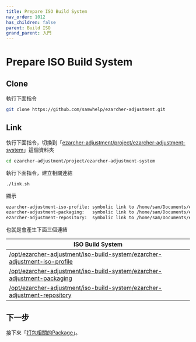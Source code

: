 ```yaml
---
title: Prepare ISO Build System
nav_order: 1012
has_children: false
parent: Build ISO
grand_parent: 入門
---
```



# Prepare ISO Build System


## Clone

執行下面指令

``` sh
git clone https://github.com/samwhelp/ezarcher-adjustment.git
```

## Link

執行下面指令，切換到「[ezarcher-adjustment/project/ezarcher-adjustment-system](https://github.com/samwhelp/ezarcher-adjustment/tree/main/project/ezarcher-adjustment-system)」這個資料夾

``` sh
cd ezarcher-adjustment/project/ezarcher-adjustment-system
```

執行下面指令，建立相關連結

``` sh
./link.sh
```

顯示

``` sh
ezarcher-adjustment-iso-profile: symbolic link to /home/sam/Documents/ezarcher-adjustment/project/ezarcher-adjustment-system/ezarcher-adjustment-iso-profile
ezarcher-adjustment-packaging:   symbolic link to /home/sam/Documents/ezarcher-adjustment/project/ezarcher-adjustment-system/ezarcher-adjustment-packaging
ezarcher-adjustment-repository:  symbolic link to /home/sam/Documents/ezarcher-adjustment/project/ezarcher-adjustment-system/ezarcher-adjustment-repository
```

也就是會產生下面三個連結

| ISO Build System |
| --- |
| [/opt/ezarcher-adjustment/iso-build-system/ezarcher-adjustment-iso-profile](https://github.com/samwhelp/ezarcher-adjustment/tree/main/project/ezarcher-adjustment-system/ezarcher-adjustment-iso-profile) |
| [/opt/ezarcher-adjustment/iso-build-system/ezarcher-adjustment-packaging](https://github.com/samwhelp/ezarcher-adjustment/tree/main/project/ezarcher-adjustment-system/ezarcher-adjustment-packaging) |
| [/opt/ezarcher-adjustment/iso-build-system/ezarcher-adjustment-repository](https://github.com/samwhelp/ezarcher-adjustment/tree/main/project/ezarcher-adjustment-system/ezarcher-adjustment-repository) |


## 下一步

接下來「[打包相關的Package](https://samwhelp.github.io/note-about-ezarcher/read/start/build-iso/build-package.html)」。
